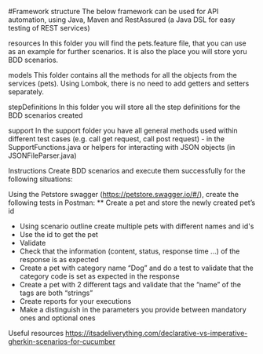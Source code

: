 #Framework structure
The below framework can be used for API automation, using Java, Maven and RestAssured (a Java DSL for easy testing of REST services)

resources
In this folder you will find the pets.feature file, that you can use as an example for further scenarios. It is also the place you will store yoru BDD scenarios.

models
This folder contains all the methods for all the objects from the services (pets). Using Lombok, there is no need to add getters and setters separately.

stepDefinitions
In this folder you will store all the step definitions for the BDD scenarios created

support
In the support folder you have all general methods used within different test cases (e.g. call get request, call post request) - in the SupportFunctions.java or helpers for interacting with JSON objects (in JSONFileParser.java)

Instructions
Create BDD scenarios and execute them successfully for the following situations:

Using the Petstore swagger (https://petstore.swagger.io/#/), create the following tests in Postman: ** Create a pet and store the newly created pet’s id 
* Using scenario outline create multiple pets with different names and id's 
* Use the id to get the pet 
* Validate
* Check that the information (content, status, response time …) of the response is as expected 
* Create a pet with category name “Dog” and do a test to validate that the category code is set as expected in the response 
* Create a pet with 2 different tags and validate that the “name” of the tags are both “strings”
* Create reports for your executions
* Make a distinguish in the parameters you provide between mandatory ones and optional ones

Useful resources
https://itsadeliverything.com/declarative-vs-imperative-gherkin-scenarios-for-cucumber
